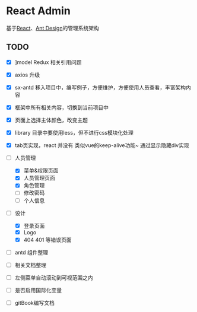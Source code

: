 # React Admin
基于[React](https://reactjs.org)、[Ant Design](https://ant.design/)的管理系统架构


## TODO 
- [x] ]model Redux 相关引用问题
- [x] axios 升级
- [x] sx-antd 移入项目中，编写例子，方便维护，方便使用人员查看，丰富架构内容
- [x] 框架中所有相关内容，切换到当前项目中
- [x] 页面上选择主体颜色，改变主题
- [x] library 目录中要使用less，但不进行css模块化处理
- [x] tab页实现，react 并没有 类似vue的keep-alive功能~ 通过显示隐藏div实现
- [ ] 人员管理
    - [x] 菜单&权限页面
    - [x] 人员管理页面
    - [x] 角色管理
    - [ ] 修改密码
    - [ ] 个人信息
- [ ] 设计
    - [x] 登录页面
    - [x] Logo
    - [x] 404 401 等错误页面
- [ ] antd 组件整理
- [ ] 相关文档整理
- [ ] 左侧菜单自动滚动到可视范围之内
- [ ] 是否启用国际化变量
- [ ] gitBook编写文档

